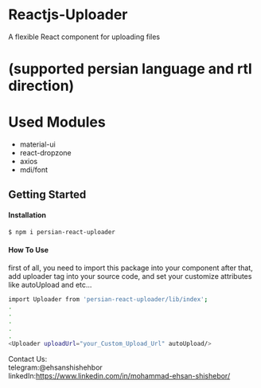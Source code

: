 


# Reactjs-Uploader
A flexible React component for uploading files 
# (supported persian language and rtl direction) 

# Used Modules
<ul>
  <li>material-ui</li>
  <li>react-dropzone</li>
  <li>axios</li>
  <li>mdi/font</li>
</ul>

## Getting Started
#### Installation
```bash
$ npm i persian-react-uploader
```
#### How To Use
first of all, you need to import this package into your component after that, add uploader tag into your source code, and set your customize attributes like autoUpload and etc...

```bash
import Uploader from 'persian-react-uploader/lib/index';
.
.
.
.
.
<Uploader uploadUrl="your_Custom_Upload_Url" autoUpload/>
```

Contact Us: <br>
telegram:@ehsanshishehbor<br>
linkedIn:https://www.linkedin.com/in/mohammad-ehsan-shishebor/<br>
